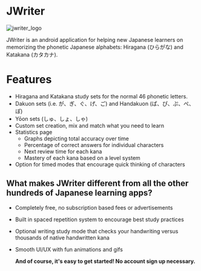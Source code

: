 # JWriter

![jwriter_logo](https://user-images.githubusercontent.com/74155090/161449445-8d538afe-cb02-45e4-8090-bf857ff7bf1c.png)

JWriter is an android application for helping new Japanese learners on memorizing the phonetic Japanese alphabets: Hiragana (ひらがな) and Katakana (カタカナ). 

# Features
- Hiragana and Katakana study sets for the normal 46 phonetic letters.
- Dakuon sets (i.e. が、ぎ、ぐ、げ、ご) and Handakuon (ぱ、ぴ、ぷ、ぺ、ぽ)
- Yōon sets (しゅ、しょ、しゃ)
- Custom set creation, mix and match what you need to learn
- Statistics page
  - Graphs depicting total accuracy over time
  - Percentage of correct answers for individual characters
  - Next review time for each kana
  - Mastery of each kana based on a level system
- Option for timed modes that encourage quick thinking of characters

## What makes JWriter different from all the other hundreds of Japanese learning apps?

- Completely free, no subscription based fees or advertisements
- Built in spaced repetition system to encourage best study practices
- Optional writing study mode that checks your handwriting versus thousands of native handwritten kana
- Smooth UI/UX with fun animations and gifs
 
    **And of course, it's easy to get started! No account sign up necessary.**
